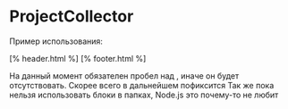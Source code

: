 # ProjectCollector

Пример использования:
<html>
  <head>
    <title>test</title>
  </head>
  <body>
    [% header.html %]
    [% footer.html %]
    
  </body>
</html>

На данный момент обязателен пробел над </body>, иначе он будет отсутствовать. Скорее всего в дальнейшем пофиксится
Так же пока нельзя использовать блоки в папках, Node.js это почему-то не любит

